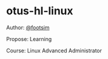# otus-hl-linux

Author: [@footsim](https://github.com/footsim)

Propose: Learning

Course: Linux Advanced Administrator